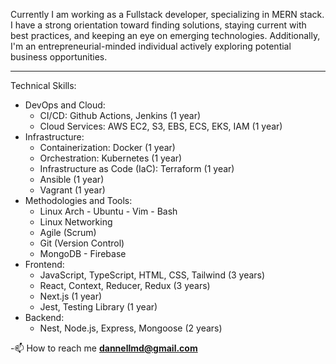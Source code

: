 Currently I am working as a Fullstack developer, specializing in MERN stack. I have a strong orientation toward finding solutions, staying current with best practices, and keeping an eye on emerging technologies. 
Additionally, I'm an entrepreneurial-minded individual actively exploring potential business opportunities.
<hr/>
Technical Skills:
<ul> <li> <span>DevOps and Cloud:</span> <ul> <li>CI/CD: Github Actions, Jenkins (1 year)</li> <li>Cloud Services: AWS EC2, S3, EBS, ECS, EKS, IAM (1 year)</li> </ul> </li> <li> <span>Infrastructure:</span> <ul> <li>Containerization: Docker (1 year)</li> <li>Orchestration: Kubernetes (1 year)</li> <li>Infrastructure as Code (IaC): Terraform (1 year)</li> <li>Ansible (1 year)</li> <li>Vagrant (1 year)</li> </ul> </li> <li> <span>Methodologies and Tools:</span> <ul> <li>Linux Arch - Ubuntu - Vim - Bash</li> <li>Linux Networking</li> <li>Agile (Scrum)</li> <li>Git (Version Control)</li> <li>MongoDB - Firebase</li> </ul> </li> <li> <span>Frontend:</span> <ul> <li>JavaScript, TypeScript, HTML, CSS, Tailwind (3 years)</li> <li>React, Context, Reducer, Redux (3 years)</li> <li>Next.js (1 year)</li> <li>Jest, Testing Library (1 year)</li> </ul> </li> <li> <span>Backend:</span> <ul> <li>Nest, Node.js, Express, Mongoose (2 years)</li> </ul> </li> </ul>

-📫 How to reach me **dannellmd@gmail.com**
